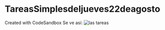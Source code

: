 # TareasSimplesdeljueves22deagosto
Created with CodeSandbox
Se ve así:
![las tareas](https://github.com/user-attachments/assets/dc06a6c1-4a88-493c-b4b1-71fc287aa77a)

